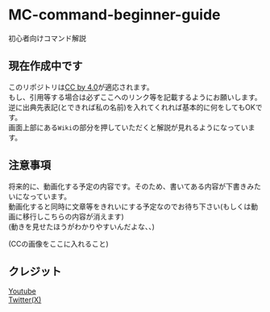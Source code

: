 # MC-command-beginner-guide
初心者向けコマンド解説
## 現在作成中です

このリポジトリは[CC by 4.0](https://creativecommons.org/licenses/by/4.0/deed.ja)が適応されます。  
もし、引用等する場合は必ずここへのリンク等を記載するようにお願いします。  
逆に出典先表記(とできれば私の名前)を入れてくれれば基本的に何をしてもOKです。  
画面上部にある`Wiki`の部分を押していただくと解説が見れるようになっています。  

## 注意事項
将来的に、動画化する予定の内容です。そのため、書いてある内容が下書きみたいになっています。  
動画化すると同時に文章等をきれいにする予定なのでお待ち下さい(もしくは動画に移行しこちらの内容が消えます)  
(動きを見せたほうがわかりやすいんだよな、、)  

(CCの画像をここに入れること)  

## クレジット
[Youtube](https://www.youtube.com/@syareene3468)  
[Twitter(X)](https://twitter.com/syareene_sub)  

